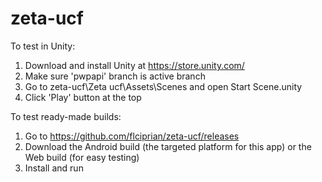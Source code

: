 # zeta-ucf

To test in Unity: 
1. Download and install Unity at https://store.unity.com/
2. Make sure 'pwpapi' branch is active branch
3. Go to zeta-ucf\Zeta ucf\Assets\Scenes and open Start Scene.unity
4. Click 'Play' button at the top

To test ready-made builds:
1. Go to https://github.com/flciprian/zeta-ucf/releases
2. Download the Android build (the targeted platform for this app) or the Web build (for easy testing)
3. Install and run 

